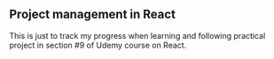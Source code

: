 ## Project management in React

This is just to track my progress when learning and following practical project in section #9 of Udemy course on React.
